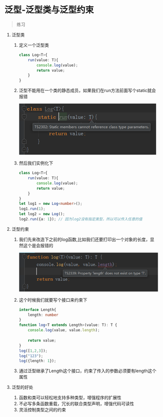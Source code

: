 # 泛型-泛型类与泛型约束

> 练习
1. 泛型类
    1. 定义一个泛型类
        ```typescript
        class Log<T>{
            run(value: T){
                console.log(value);
                return value;
            }
        }
        ```
        
    2. 泛型不能用在一个类的静态成员，如果我们在run方法前面写个static就会报错
    
        ![](./images/泛型不能用在一个类的静态成员上.jpg)
        
    3. 然后我们实例化下
        ```typescript
        class Log<T>{
            run(value: T){
                console.log(value);
                return value;
            }
        }
        let log1 = new Log<number>();
        log1.run(1);
        let log2 = new Log(); 
        log2.run({a: 1}); // 因为log2没有指定类型，所以可以传入任意的值
        ```    
        
2. 泛型约束   
    1. 我们先来改造下之前的log函数,比如我们还要打印出一个对象的长度，显然这个是会报错的
    
        ![](./images/改造之前的log函数.jpg)
        
    2. 这个时候我们就要写个接口来约束下
        ```typescript
        interface Length{
            length: number
        }
        function log<T extends Length>(value: T): T {
            console.log(value, value.length);
        
            return value;
        }
        log([1,2,3]);
        log("123");
        log({length: 1});
        ```    
        
    3. 通过泛型继承了Length这个接口，约束了传入的参数必须要有length这个属性
    
3. 泛型的好处
    1. 函数和类可以轻松地支持多种类型，增强程序的扩展性
    2. 不必写多条函数重载，冗长的联合类型声明，增强代码可读性
    3. 灵活控制类型之间的约束        
  
    